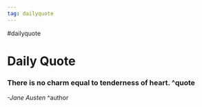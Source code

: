 ```yaml
---
tag: dailyquote
---
```


#dailyquote

# Daily Quote

### There is no charm equal to tenderness of heart. ^quote
*-Jane Austen* ^author
